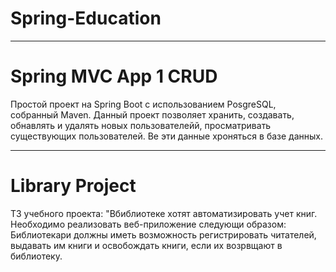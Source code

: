 # Spring-Education
***
# Spring MVC App 1 CRUD
Простой проект на Spring Boot с использованием PosgreSQL, собранный Maven.
Данный проект позволяет хранить, создавать, обнавлять и удалять новых пользователейй, просматривать существующих пользователей. Ве эти данные хроняться в базе данных.
***
# Library Project
ТЗ учебного проекта: "Вбиблиотеке хотят автоматизировать учет книг. Необходимо реализовать веб-приложение следующи образом:
Библиотекари должны иметь возможность регистрировать читателей, выдавать им книги и освобождать книги, если их возрвщают в библиотеку.
